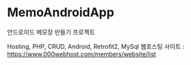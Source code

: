# MemoAndroidApp
안드로이드 메모장 만들기 프로젝트

Hosting, PHP, CRUD, Android, Retrofit2, MySql 
웹호스팅 사이트 : https://www.000webhost.com/members/website/list


